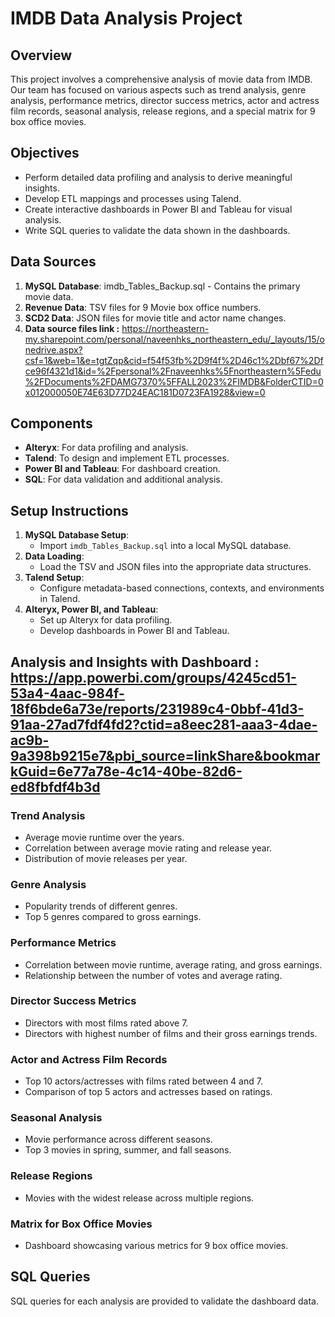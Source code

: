 # IMDB Data Analysis Project

## Overview
This project involves a comprehensive analysis of movie data from IMDB. Our team has focused on various aspects such as trend analysis, genre analysis, performance metrics, director success metrics, actor and actress film records, seasonal analysis, release regions, and a special matrix for 9 box office movies.

## Objectives
- Perform detailed data profiling and analysis to derive meaningful insights.
- Develop ETL mappings and processes using Talend.
- Create interactive dashboards in Power BI and Tableau for visual analysis.
- Write SQL queries to validate the data shown in the dashboards.

## Data Sources
1. **MySQL Database**: imdb_Tables_Backup.sql - Contains the primary movie data.
2. **Revenue Data**: TSV files for 9 Movie box office numbers.
3. **SCD2 Data**: JSON files for movie title and actor name changes.
4. **Data source files link :** 
https://northeastern-my.sharepoint.com/personal/naveenhks_northeastern_edu/_layouts/15/onedrive.aspx?csf=1&web=1&e=tgtZqp&cid=f54f53fb%2D9f4f%2D46c1%2Dbf67%2Dfce96f4321d1&id=%2Fpersonal%2Fnaveenhks%5Fnortheastern%5Fedu%2FDocuments%2FDAMG7370%5FFALL2023%2FIMDB&FolderCTID=0x012000050E74E63D77D24EAC181D0723FA1928&view=0

## Components
- **Alteryx**: For data profiling and analysis.
- **Talend**: To design and implement ETL processes.
- **Power BI and Tableau**: For dashboard creation.
- **SQL**: For data validation and additional analysis.

## Setup Instructions
1. **MySQL Database Setup**:
   - Import `imdb_Tables_Backup.sql` into a local MySQL database.
2. **Data Loading**:
   - Load the TSV and JSON files into the appropriate data structures.
3. **Talend Setup**:
   - Configure metadata-based connections, contexts, and environments in Talend.
4. **Alteryx, Power BI, and Tableau**:
   - Set up Alteryx for data profiling.
   - Develop dashboards in Power BI and Tableau.

## Analysis and Insights with Dashboard : https://app.powerbi.com/groups/4245cd51-53a4-4aac-984f-18f6bde6a73e/reports/231989c4-0bbf-41d3-91aa-27ad7fdf4fd2?ctid=a8eec281-aaa3-4dae-ac9b-9a398b9215e7&pbi_source=linkShare&bookmarkGuid=6e77a78e-4c14-40be-82d6-ed8fbfdf4b3d
### Trend Analysis
- Average movie runtime over the years.
- Correlation between average movie rating and release year.
- Distribution of movie releases per year.

### Genre Analysis
- Popularity trends of different genres.
- Top 5 genres compared to gross earnings.

### Performance Metrics
- Correlation between movie runtime, average rating, and gross earnings.
- Relationship between the number of votes and average rating.

### Director Success Metrics
- Directors with most films rated above 7.
- Directors with highest number of films and their gross earnings trends.

### Actor and Actress Film Records
- Top 10 actors/actresses with films rated between 4 and 7.
- Comparison of top 5 actors and actresses based on ratings.

### Seasonal Analysis
- Movie performance across different seasons.
- Top 3 movies in spring, summer, and fall seasons.

### Release Regions
- Movies with the widest release across multiple regions.

### Matrix for Box Office Movies
- Dashboard showcasing various metrics for 9 box office movies.

## SQL Queries
SQL queries for each analysis are provided to validate the dashboard data.
